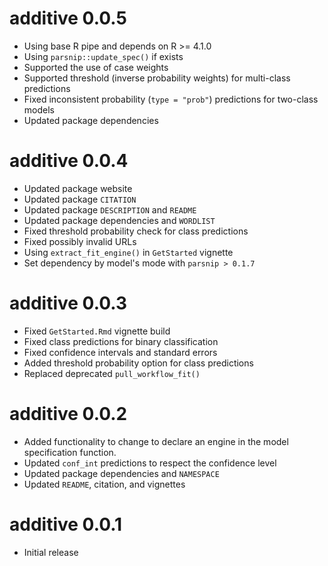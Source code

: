 # additive 0.0.5

- Using base R pipe and depends on R >= 4.1.0
- Using `parsnip::update_spec()` if exists
- Supported the use of case weights
- Supported threshold (inverse probability weights) for multi-class predictions
- Fixed inconsistent probability (`type = "prob"`) predictions for two-class models
- Updated package dependencies

# additive 0.0.4

- Updated package website
- Updated package `CITATION`
- Updated package `DESCRIPTION` and `README`
- Updated package dependencies and `WORDLIST`
- Fixed threshold probability check for class predictions
- Fixed possibly invalid URLs
- Using `extract_fit_engine()` in `GetStarted` vignette
- Set dependency by model's mode with `parsnip > 0.1.7`

# additive 0.0.3

- Fixed `GetStarted.Rmd` vignette build
- Fixed class predictions for binary classification
- Fixed confidence intervals and standard errors
- Added threshold probability option for class predictions
- Replaced deprecated `pull_workflow_fit()`

# additive 0.0.2

- Added functionality to change to declare an engine in the model specification function.
- Updated `conf_int` predictions to respect the confidence level
- Updated package dependencies and `NAMESPACE`
- Updated `README`, citation, and vignettes

# additive 0.0.1

- Initial release
